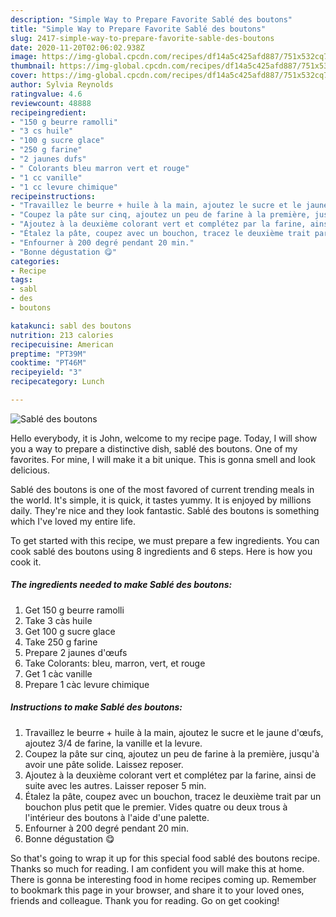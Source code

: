 ```yaml
---
description: "Simple Way to Prepare Favorite Sablé des boutons"
title: "Simple Way to Prepare Favorite Sablé des boutons"
slug: 2417-simple-way-to-prepare-favorite-sable-des-boutons
date: 2020-11-20T02:06:02.938Z
image: https://img-global.cpcdn.com/recipes/df14a5c425afd887/751x532cq70/sable-des-boutons-photo-principale-de-la-recette.jpg
thumbnail: https://img-global.cpcdn.com/recipes/df14a5c425afd887/751x532cq70/sable-des-boutons-photo-principale-de-la-recette.jpg
cover: https://img-global.cpcdn.com/recipes/df14a5c425afd887/751x532cq70/sable-des-boutons-photo-principale-de-la-recette.jpg
author: Sylvia Reynolds
ratingvalue: 4.6
reviewcount: 48888
recipeingredient:
- "150 g beurre ramolli"
- "3 cs huile"
- "100 g sucre glace"
- "250 g farine"
- "2 jaunes dufs"
- " Colorants bleu marron vert et rouge"
- "1 cc vanille"
- "1 cc levure chimique"
recipeinstructions:
- "Travaillez le beurre + huile à la main, ajoutez le sucre et le jaune d&#39;œufs, ajoutez 3/4 de farine, la vanille et la levure."
- "Coupez la pâte sur cinq, ajoutez un peu de farine à la première, jusqu&#39;à avoir une pâte solide. Laissez reposer."
- "Ajoutez à la deuxième colorant vert et complétez par la farine, ainsi de suite avec les autres. Laisser reposer 5 min."
- "Étalez la pâte, coupez avec un bouchon, tracez le deuxième trait par un bouchon plus petit que le premier. Vides quatre ou deux trous à l&#39;intérieur des boutons à l&#39;aide d&#39;une palette."
- "Enfourner à 200 degré pendant 20 min."
- "Bonne dégustation 😋"
categories:
- Recipe
tags:
- sabl
- des
- boutons

katakunci: sabl des boutons 
nutrition: 213 calories
recipecuisine: American
preptime: "PT39M"
cooktime: "PT46M"
recipeyield: "3"
recipecategory: Lunch

---
```



![Sablé des boutons](https://img-global.cpcdn.com/recipes/df14a5c425afd887/751x532cq70/sable-des-boutons-photo-principale-de-la-recette.jpg)

Hello everybody, it is John, welcome to my recipe page. Today, I will show you a way to prepare a distinctive dish, sablé des boutons. One of my favorites. For mine, I will make it a bit unique. This is gonna smell and look delicious.

Sablé des boutons is one of the most favored of current trending meals in the world. It's simple, it is quick, it tastes yummy. It is enjoyed by millions daily. They're nice and they look fantastic. Sablé des boutons is something which I've loved my entire life.




To get started with this recipe, we must prepare a few ingredients. You can cook sablé des boutons using 8 ingredients and 6 steps. Here is how you cook it.

<!--inarticleads1-->

##### The ingredients needed to make Sablé des boutons:

1. Get 150 g beurre ramolli
1. Take 3 càs huile
1. Get 100 g sucre glace
1. Take 250 g farine
1. Prepare 2 jaunes d&#39;œufs
1. Take  Colorants: bleu, marron, vert, et rouge
1. Get 1 càc vanille
1. Prepare 1 càc levure chimique




<!--inarticleads2-->

##### Instructions to make Sablé des boutons:

1. Travaillez le beurre + huile à la main, ajoutez le sucre et le jaune d&#39;œufs, ajoutez 3/4 de farine, la vanille et la levure.
1. Coupez la pâte sur cinq, ajoutez un peu de farine à la première, jusqu&#39;à avoir une pâte solide. Laissez reposer.
1. Ajoutez à la deuxième colorant vert et complétez par la farine, ainsi de suite avec les autres. Laisser reposer 5 min.
1. Étalez la pâte, coupez avec un bouchon, tracez le deuxième trait par un bouchon plus petit que le premier. Vides quatre ou deux trous à l&#39;intérieur des boutons à l&#39;aide d&#39;une palette.
1. Enfourner à 200 degré pendant 20 min.
1. Bonne dégustation 😋




So that's going to wrap it up for this special food sablé des boutons recipe. Thanks so much for reading. I am confident you will make this at home. There is gonna be interesting food in home recipes coming up. Remember to bookmark this page in your browser, and share it to your loved ones, friends and colleague. Thank you for reading. Go on get cooking!
